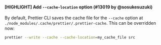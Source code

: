 #### [HIGHLIGHT] Add `--cache-location` option (#13019 by @sosukesuzuki)

By default, Prettier CLI saves the cache file for the `--cache` option at `./node_modules/.cache/prettier/.prettier-cache`. This can be overridden now:

```bash
prettier --write --cache --cache-location=my_cache_file src
```
